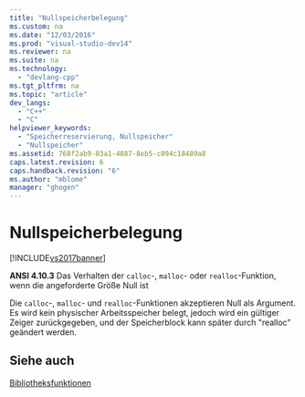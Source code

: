 ```yaml
---
title: "Nullspeicherbelegung"
ms.custom: na
ms.date: "12/03/2016"
ms.prod: "visual-studio-dev14"
ms.reviewer: na
ms.suite: na
ms.technology: 
  - "devlang-cpp"
ms.tgt_pltfrm: na
ms.topic: "article"
dev_langs: 
  - "C++"
  - "C"
helpviewer_keywords: 
  - "Speicherreservierung, Nullspeicher"
  - "Nullspeicher"
ms.assetid: 768f2ab9-83a1-4887-8eb5-c094c18489a8
caps.latest.revision: 6
caps.handback.revision: "6"
ms.author: "mblome"
manager: "ghogen"
---
```

# Nullspeicherbelegung
[!INCLUDE[vs2017banner](../assembler/inline/includes/vs2017banner.md)]

**ANSI 4.10.3** Das Verhalten der `calloc`\-, `malloc`\- oder `realloc`\-Funktion, wenn die angeforderte Größe Null ist  
  
 Die `calloc`\-, `malloc`\- und `realloc`\-Funktionen akzeptieren Null als Argument.  Es wird kein physischer Arbeitsspeicher belegt, jedoch wird ein gültiger Zeiger zurückgegeben, und der Speicherblock kann später durch "realloc" geändert werden.  
  
## Siehe auch  
 [Bibliotheksfunktionen](../c-language/library-functions.md)